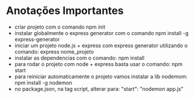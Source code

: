 # Anotações Importantes

- criar projeto com o comando npm init
- instalar globalmente o express generator com o comando npm install -g express-generator 
- iniciar um projeto node.js + express com express generator utilizando o comando: express nome_projeto
- instalar as dependencias com o comando: npm install
- para rodar o projeto com node + express basta usar o comando: npm start
- para reiniciar automaticamente o projeto vamos instalar a lib nodemom: npm install -g nodemon
- no package.json, na tag script, alterar para: "start": "nodemon app.js"
